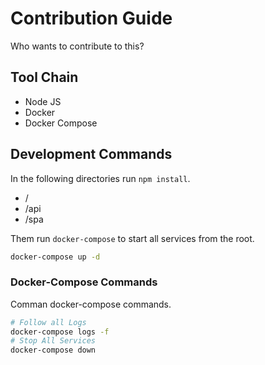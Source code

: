 # Contribution Guide

Who wants to contribute to this?

## Tool Chain

- Node JS
- Docker
- Docker Compose

## Development Commands

In the following directories run `npm install`.

- /
- /api
- /spa

Them run `docker-compose` to start all services from the root.

```bash
docker-compose up -d
```

### Docker-Compose Commands

Comman docker-compose commands.

```bash
# Follow all Logs
docker-compose logs -f
# Stop All Services
docker-compose down
```
